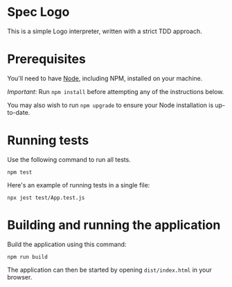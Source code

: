 # Spec Logo

This is a simple Logo interpreter, written with a strict TDD approach.

# Prerequisites

You'll need to have [Node](http://nodejs.org), including NPM, installed on your machine.

*Important*: Run `npm install` before attempting any of the instructions below.

You may also wish to run `npm upgrade` to ensure your Node installation is up-to-date.

# Running tests

Use the following command to run all tests.

    npm test

Here's an example of running tests in a single file:

    npx jest test/App.test.js

# Building and running the application

Build the application using this command:

    npm run build

The application can then be started by opening `dist/index.html` in your browser.
